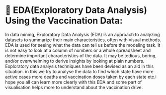 # 💉 EDA(Exploratory Data Analysis) Using the Vaccination Data:

In data mining, Exploratory Data Analysis (EDA) is an approach to analyzing datasets to summarize their main characteristics, often with visual methods. EDA is used for seeing what the data can tell us before the modeling task. It is not easy to look at a column of numbers or a whole spreadsheet and determine important characteristics of the data. It may be tedious, boring, and/or overwhelming to derive insights by looking at plain numbers. Exploratory data analysis techniques have been devised as an aid in this situation.
in this we try to analyse the data to find  which state have more active cases more deaths and vaccination doses taken by each state etc.i hope you all can learn more clearly with this EDA and some part of visualisation helps more to understand about the vaccination drive.
